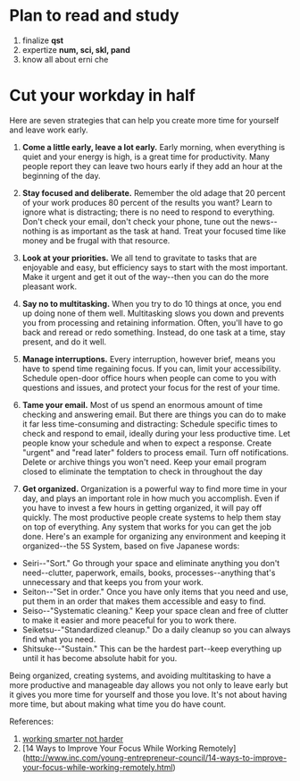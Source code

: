 Plan to read and study
======================

1. finalize **qst**
2. expertize **num, sci, skl, pand**
3. know all about erni che


Cut your workday in half
========================

Here are seven strategies that can help you create more time for yourself and leave work early.

1. **Come a little early, leave a lot early.** Early morning, when everything is quiet and your energy is high, is a great time for productivity. Many people report they can leave two hours early if they add an hour at the beginning of the day.

2. **Stay focused and deliberate.** Remember the old adage that 20 percent of your work produces 80 percent of the results you want? Learn to ignore what is distracting; there is no need to respond to everything. Don't check your email, don't check your phone, tune out the news--nothing is as important as the task at hand. Treat your focused time like money and be frugal with that resource.

3. **Look at your priorities.** We all tend to gravitate to tasks that are enjoyable and easy, but efficiency says to start with the most important. Make it urgent and get it out of the way--then you can do the more pleasant work.

4. **Say no to multitasking.** When you try to do 10 things at once, you end up doing none of them well. Multitasking slows you down and prevents you from processing and retaining information. Often, you'll have to go back and reread or redo something. Instead, do one task at a time, stay present, and do it well.

5. **Manage interruptions.** Every interruption, however brief, means you have to spend time regaining focus. If you can, limit your accessibility. Schedule open-door office hours when people can come to you with questions and issues, and protect your focus for the rest of your time.

6. **Tame your email.** Most of us spend an enormous amount of time checking and answering email. But there are things you can do to make it far less time-consuming and distracting:
Schedule specific times to check and respond to email, ideally during your less productive time. Let people know your schedule and when to expect a response.
Create "urgent" and "read later" folders to process email.
Turn off notifications.
Delete or archive things you won't need.
Keep your email program closed to eliminate the temptation to check in throughout the day

7. **Get organized.** Organization is a powerful way to find more time in your day, and plays an important role in how much you accomplish. Even if you have to invest a few hours in getting organized, it will pay off quickly.
The most productive people create systems to help them stay on top of everything. Any system that works for you can get the job done. Here's an example for organizing any environment and keeping it organized--the 5S System, based on five Japanese words:

  *  Seiri--"Sort." Go through your space and eliminate anything you don't need--clutter, paperwork, emails, books, processes--anything that's unnecessary and that keeps you from your work.
  *  Seiton--"Set in order." Once you have only items that you need and use, put them in an order that makes them accessible and easy to find.
  *  Seiso--"Systematic cleaning." Keep your space clean and free of clutter to make it easier and more peaceful for you to work there.
  *  Seiketsu--"Standardized cleanup." Do a daily cleanup so you can always find what you need.
  *  Shitsuke--"Sustain." This can be the hardest part--keep everything up until it has become absolute habit for you.

Being organized, creating systems, and avoiding multitasking to have a more productive and manageable day allows you not only to leave early but it gives you more time for yourself and those you love. It's not about having more time, but about making what time you do have count.

References:

  1.  [working smarter not harder](http://www.inc.com/lolly-daskal/10-mistakes-unhappy-people-make-daily.html)
  2.  [14 Ways to Improve Your Focus While Working Remotely] (http://www.inc.com/young-entrepreneur-council/14-ways-to-improve-your-focus-while-working-remotely.html)
